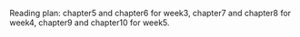 Reading plan: chapter5 and chapter6 for week3, chapter7 and chapter8 for week4, chapter9 and chapter10 for week5.
